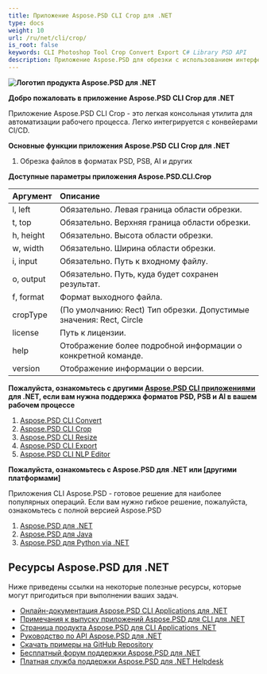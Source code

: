 ```yaml
---
title: Приложение Aspose.PSD CLI Crop для .NET
type: docs
weight: 10
url: /ru/net/cli/crop/
is_root: false
keywords: CLI Photoshop Tool Crop Convert Export C# Library PSD API
description: Приложение Aspose.PSD для обрезки с использованием интерфейса командной строки (CLI) для форматов файлов PSD, PSB и AI. Автоматизация рабочего процесса без кода CI/CD. Поддерживает обрезку файлов PSD, PSB и экспорт в PDF, TIFF, JPEG, JPEG2000, PNG, GIF и BMP. Не требует установки Adobe Photoshop или Adobe Illustrator и может быть запущен из консоли без дополнительного кода.
---
```


**![Логотип продукта Aspose.PSD для .NET](home_1.png)**

**Добро пожаловать в приложение Aspose.PSD CLI Crop для .NET**

Приложение Aspose.PSD CLI Crop - это легкая консольная утилита для автоматизации рабочего процесса. Легко интегрируется с конвейерами CI/CD.

**Основные функции приложения Aspose.PSD CLI Crop для .NET**

1. Обрезка файлов в форматах PSD, PSB, AI и других

**Доступные параметры приложения Aspose.PSD.CLI.Crop**

| **Аргумент** | **Описание**                                                                     |
|:-------------|:------------------------------------------------------------------------------------|
| l, left      | Обязательно. Левая граница области обрезки.                                                  |
| t, top       | Обязательно. Верхняя граница области обрезки.                                                   |
| h, height    | Обязательно. Высота области обрезки.                                                |
| w, width     | Обязательно. Ширина области обрезки.                                                 |
|  i, input    | Обязательно. Путь к входному файлу.                                                   |
| o, output    | Обязательно. Путь, куда будет сохранен результат.                                         |
|  f, format   | Формат выходного файла.                                                                 |
| cropType     | (По умолчанию: Rect) Тип обрезки. Допустимые значения: Rect, Circle                               |
| license      | Путь к лицензии.                                                                |
| help         | Отображение более подробной информации о конкретной команде.                                     |
| version      | Отображение информации о версии.                                                        |

**Пожалуйста, ознакомьтесь с другими [Aspose.PSD CLI приложениями](https://docs.aspose.com/psd/net/cli) для .NET, если вам нужна поддержка форматов PSD, PSB и AI в вашем рабочем процессе**

1. [Aspose.PSD CLI Convert](/psd/net/cli/convert)
2. [Aspose.PSD CLI Crop](/psd/net/cli/crop)
3. [Aspose.PSD CLI Resize](/psd/net/cli/resize)
4. [Aspose.PSD CLI Export](/psd/net/cli/export)
5. [Aspose.PSD CLI NLP Editor](/psd/net/cli/nlp-editor)

**Пожалуйста, ознакомьтесь с Aspose.PSD для .NET или [другими платформами]**

Приложения CLI Aspose.PSD - готовое решение для наиболее популярных операций. Если вам нужно гибкое решение, пожалуйста, ознакомьтесь с полной версией Aspose.PSD

1. [Aspose.PSD для .NET](https://releases.aspose.com/psd/net/)
2. [Aspose.PSD для Java](https://releases.aspose.com/psd/java/) 
3. [Aspose.PSD для Python via .NET](https://releases.aspose.com/psd/python-net/)

## **Ресурсы Aspose.PSD для .NET**

Ниже приведены ссылки на некоторые полезные ресурсы, которые могут пригодиться при выполнении ваших задач.

- [Онлайн-документация Aspose.PSD CLI Applications для .NET](/psd/net/cli/crop)
- [Примечания к выпуску приложений Aspose.PSD для CLI для .NET](/psd/net/cli/release-notes/)
- [Страница продукта Aspose.PSD для CLI Applications .NET](https://products.aspose.com/psd/net/cli)
- [Руководство по API Aspose.PSD для .NET](https://reference.aspose.com/net/psd)
- [Скачать примеры на GitHub Repository](https://github.com/aspose-psd/CLI-Applications)
- [Бесплатный форум поддержки Aspose.PSD для .NET](https://forum.aspose.com/c/psd)
- [Платная служба поддержки Aspose.PSD для .NET Helpdesk](https://helpdesk.aspose.com/)

